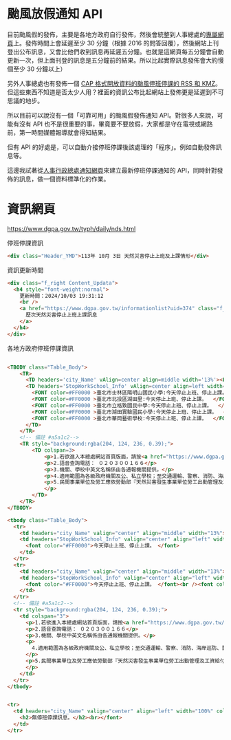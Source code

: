 # 颱風放假通知 API

目前颱風假的發佈，主要是各地方政府自行發佈，然後會統整到人事總處的[專屬網頁]((https://www.dgpa.gov.tw/typh/daily/nds.html))上。發佈時間上會延遲至少 30 分鐘（根據 2016 的問答回覆），然後網站上刊登出公布訊息，又會比他們收到訊息再延遲五分鐘。也就是這網頁每五分鐘會自動更新一次，但上面刊登的訊息是五分鐘前的結果。所以比起實際訊息發佈會大約慢個至少 30 分鐘以上）

另外人事總處也有發佈一個 [CAP 格式開放資料的颱風停班停課的 RSS 和 KMZ](https://data.gov.tw/dataset/20457)。但這些東西不知道是否太少人用？裡面的資訊公布比起網站上發佈更是延遲到不可思議的地步。

所以目前可以說沒有一個「可靠可用」的颱風假發佈通知 API。對很多人來說，可能有沒有 API 也不是很重要的事，畢竟要不要放假，大家都是守在電視或網路前，第一時間媒體報導就會得知結果。

但有 API 的好處是，可以自動介接停班停課後該處理的「程序」。例如自動發佈訊息等。

這邊我試著從[人事行政總處通知網頁](https://www.dgpa.gov.tw/typh/daily/nds.html)來建立最新停班停課通知的 API，同時針對發佈的訊息，做一個資料標準化的作業。



# 資訊網頁

https://www.dgpa.gov.tw/typh/daily/nds.html

停班停課資訊

```html
<div class="Header_YMD">113年 10月 3日 天然災害停止上班及上課情形</div>
```

資訊更新時間

```html
<div class="f_right Content_Updata">
  <h4 style="font-weight:normal">
    更新時間：2024/10/03 19:31:12
    <br />
    <a href="https://www.dgpa.gov.tw/informationlist?uid=374" class="f_right color_blue">
      歷次天然災害停止上班上課訊息
    </a>
  </h4>
</div>
```

各地方政府停班停課資訊

```html

<TBODY class="Table_Body">
    <TR>
      <TD headers='city_Name' vAlign=center align=middle width='13%'><FONT >臺北市</FONT></TD>
      <TD headers='StopWorkSchool_Info' vAlign=center align=left width='70%'>
        <FONT color=#FF0000 >臺北市士林區陽明山國民小學:今天停止上班、停止上課。  </FONT><br>
        <FONT color=#FF0000 >臺北市北投區湖田里:今天停止上班、停止上課。  </FONT><br>
        <FONT color=#FF0000 >臺北市立格致國民中學:今天停止上班、停止上課。  </FONT><br>
        <FONT color=#FF0000 >臺北市湖田實驗國民小學:今天停止上班、停止上課。  </FONT><br>
        <FONT color=#FF0000 >臺北市華岡藝術學校:今天停止上班、停止上課。  </FONT>
      </TD>
    </TR>
    <!-- 備註 #a5a1c2-->
    <TR style="background:rgba(204, 124, 236, 0.39);">
        <TD colspan=3>
            <p>1.若欲進入本總處網站首頁版面，請按<a href="https://www.dgpa.gov.tw/index">人事行政總處全球資訊網</a></p>
            <p>2.語音查詢電話： ０２０３００１６６</p>
            <p>3.機關、學校中英文名稱係由各通報機關提供。</p>
            <p>4.適用範圍為各級政府機關及公、私立學校；至交通運輸、警察、消防、海岸巡防、醫療、關務等業務性質特殊機關（構），為全年無休服務民眾，且應實施輪班、輪休制度，如遇天然災害發生時，其尚無停止上班之適用。</p>
            <p>5.民間事業單位及勞工應依勞動部『天然災害發生事業單位勞工出勤管理及工資給付要點』處理， 如有疑義，請按<a href="https://laws.mol.gov.tw/FLAW/FLAWDAT01.aspx?id=FL049533">「勞動部網頁」</a>查詢，或電洽該部免付費電話專線：0800-085-151。
            </p>
        </TD>
    </TR>
</TBODY>

<tbody class="Table_Body">
  <tr>
    <td headers="city_Name" valign="center" align="middle" width="13%"><font>基隆市</font></td>
    <td headers="StopWorkSchool_Info" valign="center" align="left" width="70%">
      <font color="#FF0000">今天停止上班、停止上課。 </font>
    </td>
  </tr>
  <tr>
    <td headers="city_Name" valign="center" align="middle" width="13%"><font>金門縣</font></td>
    <td headers="StopWorkSchool_Info" valign="center" align="left" width="70%">
      <font color="#FF0000">今天停止上班、停止上課。 </font><br /><font color="#000080">明天照常上班、照常上課。 </font>
    </td>
  </tr>
  <!-- 備註 #a5a1c2-->
  <tr style="background:rgba(204, 124, 236, 0.39);">
    <td colspan="3">
      <p>1.若欲進入本總處網站首頁版面，請按<a href="https://www.dgpa.gov.tw/index">人事行政總處全球資訊網</a></p>
      <p>2.語音查詢電話： ０２０３００１６６</p>
      <p>3.機關、學校中英文名稱係由各通報機關提供。</p>
      <p>
        4.適用範圍為各級政府機關及公、私立學校；至交通運輸、警察、消防、海岸巡防、醫療、關務等業務性質特殊機關（構），為全年無休服務民眾，且應實施輪班、輪休制度，如遇天然災害發生時，其尚無停止上班之適用。
      </p>
      <p>5.民間事業單位及勞工應依勞動部『天然災害發生事業單位勞工出勤管理及工資給付要點』處理， 如有疑義，請按<a href="https://laws.mol.gov.tw/FLAW/FLAWDAT01.aspx?id=FL049533">「勞動部網頁」</a>查詢，或電洽該部免付費電話專線：0800-085-151。
      </p>
    </td>
  </tr>
</tbody>


<tr>
  <td headers="city_Name" valign="center" align="left" width="100%" colspan="2"><font color="#000000">
    <h2>無停班停課訊息。</h2><br></font>
  </td>
</tr>
```

